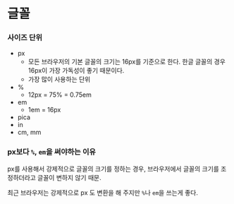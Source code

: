 # 글꼴

### 사이즈 단위

- px
  - 모든 브라우저의 기본 글꼴의 크기는 16px를 기준으로 한다. 한글 글꼴의 경우 16px이 가장 가독성이 좋기 때문이다.
  - 가장 많이 사용하는 단위
- %
  - 12px = 75% = 0.75em
- em
  - 1em = 16px
- pica
- in
- cm, mm



### px보다 `%`, `em`을 써야하는 이유

px를 사용해서 강제적으로 글꼴의 크기를 정하는 경우, 브라우저에서 글꼴의 크기를 조정하더라고 글꼴이 변하지 않기 때문.

최근 브라우저는 강제적으로 px 도 변환을 해 주지만 `%`나 `em`을 쓰는게 좋다.
